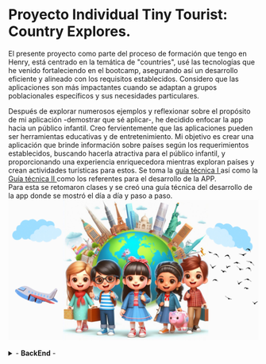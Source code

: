   <div>
        <h1>Proyecto  Individual Tiny Tourist: Country Explores. </h1>
        <p>   El presente proyecto como parte del proceso de formación que tengo en Henry, está centrado en la temática de "countries", usé las tecnologías que he venido fortaleciendo en el bootcamp, asegurando así un desarrollo eficiente y alineado con los requisitos establecidos. Considero que las aplicaciones son más impactantes cuando se adaptan a grupos poblacionales específicos y sus necesidades particulares.
</p>
<p>
Después de explorar numerosos ejemplos y reflexionar sobre el propósito de mi aplicación -demostrar que sé aplicar-, he decidido enfocar la app hacia un público infantil. Creo fervientemente que las aplicaciones pueden ser herramientas educativas y de entretenimiento. Mi objetivo es crear una aplicación que brinde información sobre países según los requerimientos establecidos, buscando hacerla atractiva para el público infantil, y proporcionando una experiencia enriquecedora mientras exploran países y crean actividades turísticas para estos. Se toma la <a href="readmeHenryMain.md">guía técnica I </a> así como la  <a href="IniciandoUnPI.md">Guía técnica II </a> como los referentes para el desarrollo de la APP. <br/>
Para esta se retomaron clases y se creó una guía técnica del desarrollo de la app donde se mostró el día a día y paso a paso. 
  <img src='./client/src/images/kidsCitiesTwo.png' alt='background img.' />
    </p>

<details>
    <summary> - <b> BackEnd</b> - </summary>
        DÍA 1- 17-Dic-23
        <ul>
        <li> Creación carpeta para imágenes del codeo diario y evolución / incluye videos.</li> 
        <li> Verificación de la estructura del proyecto. Trae client y server. En server gran parte montado.</a>
<li> 
<details>
  <summary>
    Análisis del Obj País
  </summary>
  <ul>
    <li>Total de propiedades: 41</li>
  </ul>
  <ul> <b> ARRAY DE OBJS [{}, {}] </b>
    <li>Top-Level Domain (tld): Array con 1 elemento (".co").</li>
    <li>Latitud y Longitud (latlng): Array con 2 elementos (latitud y longitud).</li>
    <li>Países vecinos (borders): Array con 5 elementos (códigos de país).</li>
  </ul>
  <ul> <b> OBJETOS </b>
    <li>Nombre (name): Objeto con 3 propiedades (common, official, nativeName).</li>
    <li>Nombre Nativo (nativeName): Objeto con 1 propiedad (spa).</li>
    <li>Monedas (currencies): Objeto con 1 propiedad (COP).</li>
    <li>Códigos Internacionales (idd): Objeto con 2 propiedades (root, suffixes).</li>
    <li>Idiomas (languages): Objeto con 1 propiedad (spa).</li>
    <li>Traducciones (translations): Objeto con múltiples propiedades (árabe, checo, galés, alemán, etc.).</li>
    <li>Gentilicios (demonyms): Objeto con 2 propiedades (eng, fra).</li>
    <li>Enlaces a mapas (maps): Objeto con 2 propiedades (googleMaps, openStreetMaps).</li>
    <li>Coeficiente Gini (gini): Objeto con 1 propiedad (2019).</li>
    <li>Enlaces a banderas (flags): Objeto con 2 propiedades (png, svg).</li>
    <li>Escudo de Armas (coatOfArms): Objeto con 2 propiedades (png, svg).</li>
    <li>Inicio de la semana (startOfWeek): Objeto con 1 propiedad (monday).</li>
    <li>Información de la capital (capitalInfo): Objeto con 1 propiedad (latlng).</li>
  </ul>
  <ul> <b> ANIDAMIENTOS </b>
    <li>Nombre tiene una propiedad anidada (Nombre Nativo).</li>
    <li>Nombre Nativo tiene una propiedad anidada (spa).</li>
    <li>Monedas tiene una propiedad anidada (COP).</li>
    <li>Códigos Internacionales tiene una propiedad anidada (suffixes).</li>
    <li>Gentilicios tiene dos propiedades anidadas (eng, fra).</li>
    <li>Enlaces a mapas tiene dos propiedades anidadas (googleMaps, openStreetMaps).</li>
    <li>Enlaces a banderas tiene dos propiedades anidadas (png, svg).</li>
    <li>Escudo de Armas tiene dos propiedades anidadas (png, svg).</li>
    <li>Información de la capital tiene una propiedad anidada (latlng).</li>
<li> <img src="./sunnyEvolutionImgs/apiFormat.png" alt="Api structure"/></li>
  </ul>
</details>
</li>
</li>

<li> <details> <summary> Verificación del packege.json identificando: a) axios, b) concurrently para 2 puertos al tiempo, c) cors, d) dotenv, e) express, f) json-server, g) morgan, h) nodemon, i) npm-run-all, j) pg, k) pg-hstore, l) sequelize. 
      </summary>
      <li> <img src='./sunnyEvolutionImgs/dependencies.png' alt='Imagen dependencias'/>  </li>
      <ul>
 </li>
</details>

 <li> <details> <summary>Creación estructura archivos en el back</summary> 
 <p> Se crean las diferentes carpetas que manejaran la lógica. 
 </p>
 <img src='./sunnyEvolutionImgs/backFoldersStructure.png' alt='Estructura archivos'/>
 </li> 
 
<li> <details> <summary>npm i para instalar las dependencias</summary> 
 <p> Se instalan las dependencias. 
 </p>
 <img src='./sunnyEvolutionImgs/installDeps.png' alt='npm install'/>
 </li> 
 
<li> <details> <summary>Se crea la base de datos llamada tinytouristcountriesexplorers </summary> 
 <p> Se crea mediante CREATE DATABASE tinytouristcountriesexplorers;
 </p>
 <img src='./sunnyEvolutionImgs/bdcreation.png' alt='Variables de entornos'/>
 </li>

 <li> <details> <summary>Se configuran variables de entorno .env / dotenv()</summary> 
 <p> Se hace configuración inicial del .env y se crea en esta la variable de DB_NAME la cual se modifica en db.js. 
 </p>
 <img src='./sunnyEvolutionImgs/dbenvconfigural.png' alt='Variables de entornos'/>
 <img src='./sunnyEvolutionImgs/dbenvconfigura2.png' alt='Modificación en base de datos'/>
 </li>

 <li> <details> <summary>Se lanza npm start para verificar correcto funcionameinto </summary> 
 <img src='./sunnyEvolutionImgs/npmstart.png' alt='npm start'/>
 </li>

  <li> <details> <summary>Se configura puerto y se da firma personal según el proyecto</summary> 
 <p> se modifican tanto como index como db.  
 </p>
 <img src='./sunnyEvolutionImgs/renamedtheserver.png' alt='Renombrando el servidor'/>
 <img src='./sunnyEvolutionImgs/dbrenamedtheserver.png' alt='configurando nombre en bd'/>
 </li> 
         </ul>
DIA 2. 18-Dic-23
<ul> 
<li> <details> <summary>Rebautizo del Server</summary> 
 <p> Se rebautiza server según la lógica del negocio.  
 </p>
 <img src='./sunnyEvolutionImgs/reconfigurandoServer.png' alt='Renombrando el servidor'/>
 <img src='./sunnyEvolutionImgs/reconfigurandoServer2.png' alt='configurando nombre en bd'/>
 </li>
 <li>Se empieza trabajando con rutas.</li>

 <li>Se cambia la ruta del BackEnd por mainRouterManager y se cambia tanto en el server como en la mainRouter .</li>
<li> <details> <summary>Se empieza con rutas iniciales</summary> 
 <img src='./sunnyEvolutionImgs/routes1.png' alt='Rutas'/>
  </li>

  <li> <details> <summary>Se modularizan rutas tanto del get como del post.  </summary> 
  <p> Se generan 2 carpetas para las rutas </p>
 <img src='./sunnyEvolutionImgs/carpetasrutas.png' alt='Carpeta Rutas'/>
 <li>los archivos se ven así: </li>
 <img src='./sunnyEvolutionImgs/routes1mod.png' alt='Js Rutas 1 all Main'/>
 <img src='./sunnyEvolutionImgs/routes2mod.png' alt='Js Rutas 2 post Activities'/>
 <img src='./sunnyEvolutionImgs/routes3mod.png' alt='Js Rutas 3 get countries'/>
 <img src='./sunnyEvolutionImgs/routes4mod.png' alt='Js Ritas 4 get Activities'/>
  </li>

<li> <details> <summary>Modularización de handlers</summary> 
 <img src='./sunnyEvolutionImgs/handler1.png' alt='Handlers 1 '/>
 <img src='./sunnyEvolutionImgs/handler2.png' alt='handlers 2'/>
 <img src='./sunnyEvolutionImgs/handler3.png' alt='Handlers 3'/>
  </li>

<li> <details> <summary>Exportación de handlers</summary> 
 <img src='./sunnyEvolutionImgs/carpetahandlers.png' alt='Folder'/>
 <img src='./sunnyEvolutionImgs/handlermod1.png' alt='handlers 1'/>
 <img src='./sunnyEvolutionImgs/handlermod2.png' alt='Handlers 2'/>
 <img src='./sunnyEvolutionImgs/handlermod3.png' alt='Handlers 3'/>
  </li>

  <li> <details> <summary>se verifican rutas por query y params</summary> 
 <li>Por query </li>
 <p>http://localhost:3001/countries?name=betto</p>
 <img src='./sunnyEvolutionImgs/queryyparams.png' alt='query'/>
 <li>Por params </li>
 <p>http://localhost:3001/countries/ACA</p>
 <img src='./sunnyEvolutionImgs/queryyparams2.png' alt='query'/>
</li>

  <li> <details> <summary>se verifican rutas por body en post</summary> 
 <p>POST http://localhost:3001/activities</p>
 <code> { </br>
  "name": "Caminatas", </br>
  "difficulty": 2, </br>
  "duration": 1, </br>
  "season": "Autumn", </br>
  "description": "Ojo te roban",</br>
  "id": "COL" </br>
}</code>
 <img src='./sunnyEvolutionImgs/byBody1.png' alt='query'/>
 <li>Por params </li>
 <p>http://localhost:3001/countries/ACA</p>
 <img src='./sunnyEvolutionImgs/bybodyjson2.png' alt='query'/>
</li>

  <li> <details> <summary>Modelos</summary> 
 <p>Se completa el modelo de Country </p>
<ol>
    <li><strong>id:</strong> Código único de tres letras que sirve como clave primaria y es obligatorio.</li>
    <li><strong>name:</strong> Nombre único y obligatorio del país.</li>
    <li><strong>officialname:</strong> Nombre oficial del país (opcional).</li>
    <li><strong>flag:</strong> URL única y obligatoria de la imagen de la bandera, validada como URL.</li>
    <li><strong>continent:</strong> Continente al que pertenece el país, obligatorio.</li>
    <li><strong>capital:</strong> Capital del país, obligatoria.</li>
    <li><strong>subregion:</strong> Subregión a la que pertenece el país (opcional).</li>
    <li><strong>area:</strong> Área del país (opcional).</li>
    <li><strong>maps:</strong> URL del mapa del país, opcional y validada como URL.</li>
    <li><strong>population:</strong> Población del país (opcional).</li>
    <li><strong>timezones:</strong> Zona horaria del país (opcional).</li>
    <li><strong>coatOfArms:</strong> URL del escudo del país, opcional y validada como URL.</li>
<li>La opción { timestamps: false } indica que no se incluirán marcas de tiempo de creación y actualización en la tabla.</li>
</ol>

 <p>Se crea el modelo de Activity => si se crea archivo vacio sin exportar rompe por la db como la tiene Henry</p>
<ol>
    <li><strong>id:</strong> ID NUMERICO UUID COMO PRIMARY KEY OBLIGA. clave primaria, no nula, y valor predeterminado generado automáticamente.</li>
    <li><strong>name:</strong> NAME CON VALIDACIÓN DE NO PALABRAS. campo de cadena no permite palabras por validación notIn.</li>
    <li> <strong>difficulty:</strong> DIFICULTAD CON VALIDACIÓN DE VALOR EN RANGO. campo numérico entero de 1 -5 validado</li>
    <li><strong>duration:</strong> DURACIÓN. campo numérico entero.</li>
    <li><strong>season:</strong> TEMPORADA. opciones "Summer", "Autumn", "Winter" "Spring".</li>
    <li><strong>description:</strong> DESCRIPCIÓN PARRAFO EN TEXT. campo de texto para la descripción de la actividad.</li>
    <li><strong>date_added:</strong> FECHA DE ADICIÓN A DB EN FORMATO MM/DD/AAAA. valor predeterminado con la de hoy.</li>
    <li><strong>createdInDb:</strong> BOOLEANO DE SI CREADO EN DB Y UTIL CUANDO QUIERO CONSULTAR LLAMADO A API Y BD DIFERENTES COMO QUE APLICA MÁS PARA POKEMON.</li>
    <li><strong>summary:</strong> CAMPO VIRTUAL DE CLASE AURI. NECESARIO? NO. SIRVE PARA NO ALMACENAR DIRECTAMENTE EN BD.</li>
</ol>
<li>El tercer argumento, si está presente, permite o impide la inclusión de marcas de tiempo de creación y actualización en la tabla. En este caso, se han incluido ({ timestamps: true }).</li>
</li>
<li> <details> <summary>Modelos y Relaciones</summary> 
<p>El modelo ER</p>
 <img src='./sunnyEvolutionImgs/Modelo_ER.png' alt='Relaciones'/>
<p>En la carpeta modelos se montan cada uno en un archivo</p>
 <img src='./sunnyEvolutionImgs/modelscreated.png' alt='Modelos'/>
<p>En db se entablan las relaciones</p>
 <img src='./sunnyEvolutionImgs/relations.png' alt='Relaciones'/>
  </li>

<li> <details> <summary>Controladores</summary> 
<p>Se crea estructura de archivos. </p>
 <img src='./sunnyEvolutionImgs/Modelo_ER.png' alt='Relaciones'/>
<p>En la carpeta modelos se montan cada uno en un archivo</p>
 <img src='./sunnyEvolutionImgs/modelscreated.png' alt='Modelos'/>
<p>En db se entablan las relaciones</p>
 <img src='./sunnyEvolutionImgs/relations.png' alt='Relaciones'/>
  </li>

</ul>
